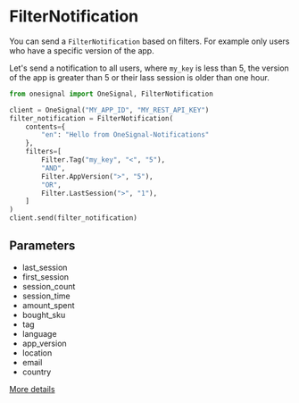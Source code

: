 # FilterNotification

You can send a `FilterNotification` based on filters. For example only users who have a specific version of the app.

Let's send a notification to all users, where `my_key` is less than 5, the version of the app is greater than 5 or their lass session is older than one hour.

```python
from onesignal import OneSignal, FilterNotification

client = OneSignal("MY_APP_ID", "MY_REST_API_KEY")
filter_notification = FilterNotification(
    contents={
        "en": "Hello from OneSignal-Notifications"
    },
    filters=[
        Filter.Tag("my_key", "<", "5"),
        "AND",
        Filter.AppVersion(">", "5"),
        "OR",
        Filter.LastSession(">", "1"),
    ]
)
client.send(filter_notification)
```

## Parameters

- last_session
- first_session
- session_count
- session_time
- amount_spent
- bought_sku
- tag
- language
- app_version
- location
- email
- country

[More details](https://documentation.onesignal.com/reference#section-send-to-users-based-on-filters)
